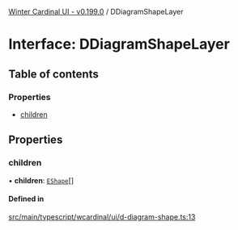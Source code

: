 [Winter Cardinal UI - v0.199.0](../index.md) / DDiagramShapeLayer

# Interface: DDiagramShapeLayer

## Table of contents

### Properties

- [children](DDiagramShapeLayer.md#children)

## Properties

### children

• **children**: [`EShape`](EShape.md)[]

#### Defined in

[src/main/typescript/wcardinal/ui/d-diagram-shape.ts:13](https://github.com/winter-cardinal/winter-cardinal-ui/blob/v0.199.0/src/main/typescript/wcardinal/ui/d-diagram-shape.ts#L13)
